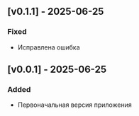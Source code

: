 ## [v0.1.1] - 2025-06-25
### Fixed
- Исправлена ошибка 

## [v0.0.1] - 2025-06-25
### Added
- Первоначальная версия приложения